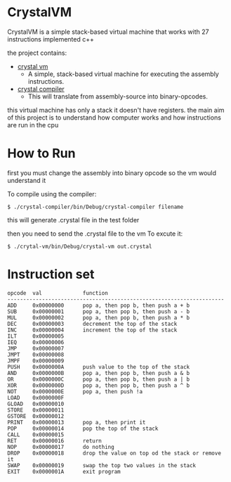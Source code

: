 CrystalVM
=========
CrystalVM is a simple stack-based virtual machine that works with 27 instructions implemented c++

the project contains:
* [crystal vm](crystal-vm)
  * A simple, stack-based virtual machine for executing the assembly instructions.
* [crystal compiler](crystal-compiler)
  * This will translate from assembly-source into binary-opcodes.

this virtual machine has only a stack it doesn't have registers.
the main aim of this project is to understand how computer works and how instructions are run in the cpu

How to Run
==========

first you must change the assembly into binary opcode so the vm would understand it

To compile using the compiler:

    $ ./crystal-compiler/bin/Debug/crystal-compiler filename
 
this will generate .crystal file in the test folder 

then you need to send the .crystal file to the vm To excute it: 

    $ ./crytal-vm/bin/Debug/crystal-vm out.crystal
  
Instruction set
===============

    opcode  val    	        function
    ---------------------------------------------------------------------
    ADD     0x00000000      pop a, then pop b, then push a + b 
    SUB     0x00000001      pop a, then pop b, then push a - b
    MUL     0x00000002      pop a, then pop b, then push a * b
    DEC     0x00000003      decrement the top of the stack
    INC     0x00000004      increment the top of the stack
    ILT     0x00000005      
    IEQ     0x00000006
    JMP     0x00000007
    JMPT    0x00000008
    JMPF    0x00000009 
    PUSH    0x0000000A      push value to the top of the stack
    AND     0x0000000B      pop a, then pop b, then push a & b
    OR      0x0000000C      pop a, then pop b, then push a | b
    XOR     0x0000000D      pop a, then pop b, then push a ^ b
    NOT     0x0000000E      pop a, then push !a
    LOAD    0x0000000F
    GLOAD   0x00000010
    STORE   0x00000011
    GSTORE  0x00000012
    PRINT   0x00000013      pop a, then print it
    POP     0x00000014      pop the top of the stack
    CALL    0x00000015      
    RET     0x00000016      return
    NOP     0x00000017      do nothing
    DROP    0x00000018      drop the value on top od the stack or remove it
    SWAP    0x00000019      swap the top two values in the stack
    EXIT    0x0000001A      exit program
